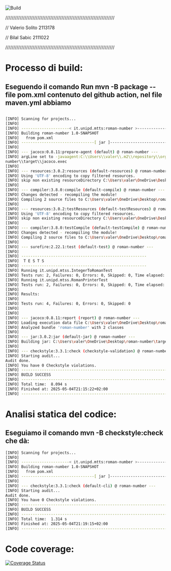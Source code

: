 ![Build](https://github.com/valeriosolito/roman-number/actions/workflows/maven.yml/badge.svg)


////////////////////////////////////////////////////////////////////

// Valerio Solito 2113178

// Bilal Sabic 2111022

////////////////////////////////////////////////////////////////////

# Processo di build:
## Eseguendo il comando Run mvn -B package --file pom.xml contenuto del github action, nel file maven.yml abbiamo

```bash

[INFO] Scanning for projects...
[INFO]
[INFO] ---------------------< it.unipd.mtts:roman-number >---------------------
[INFO] Building roman-number 1.0-SNAPSHOT
[INFO]   from pom.xml
[INFO] --------------------------------[ jar ]---------------------------------
[INFO]
[INFO] --- jacoco:0.8.11:prepare-agent (default) @ roman-number ---
[INFO] argLine set to -javaagent:C:\\Users\\valer\\.m2\\repository\\org\\jacoco\\org.jacoco.agent\\0.8.11\\org.jacoco.agent-0.8.11-runtime.jar=destfile=C:\\Users\\valer\\OneDrive\\Desktop\\roman-
number\\target\\jacoco.exec
[INFO]
[INFO] --- resources:3.0.2:resources (default-resources) @ roman-number ---
[INFO] Using 'UTF-8' encoding to copy filtered resources.
[INFO] skip non existing resourceDirectory C:\Users\valer\OneDrive\Desktop\roman-number\src\main\resources
[INFO]
[INFO] --- compiler:3.8.0:compile (default-compile) @ roman-number ---
[INFO] Changes detected - recompiling the module!
[INFO] Compiling 2 source files to C:\Users\valer\OneDrive\Desktop\roman-number\target\classes
[INFO]
[INFO] --- resources:3.0.2:testResources (default-testResources) @ roman-number ---
[INFO] Using 'UTF-8' encoding to copy filtered resources.
[INFO] skip non existing resourceDirectory C:\Users\valer\OneDrive\Desktop\roman-number\src\test\resources
[INFO]
[INFO] --- compiler:3.8.0:testCompile (default-testCompile) @ roman-number ---
[INFO] Changes detected - recompiling the module!
[INFO] Compiling 2 source files to C:\Users\valer\OneDrive\Desktop\roman-number\target\test-classes
[INFO]
[INFO] --- surefire:2.22.1:test (default-test) @ roman-number ---
[INFO]
[INFO] -------------------------------------------------------
[INFO]  T E S T S
[INFO] -------------------------------------------------------
[INFO] Running it.unipd.mtss.IntegerToRomanTest
[INFO] Tests run: 2, Failures: 0, Errors: 0, Skipped: 0, Time elapsed: 0.08 s - in it.unipd.mtss.IntegerToRomanTest
[INFO] Running it.unipd.mtss.RomanPrinterTest
[INFO] Tests run: 2, Failures: 0, Errors: 0, Skipped: 0, Time elapsed: 0 s - in it.unipd.mtss.RomanPrinterTest
[INFO]
[INFO] Results:
[INFO]
[INFO] Tests run: 4, Failures: 0, Errors: 0, Skipped: 0
[INFO]
[INFO]
[INFO] --- jacoco:0.8.11:report (report) @ roman-number ---
[INFO] Loading execution data file C:\Users\valer\OneDrive\Desktop\roman-number\target\jacoco.exec
[INFO] Analyzed bundle 'roman-number' with 2 classes
[INFO]
[INFO] --- jar:3.0.2:jar (default-jar) @ roman-number ---
[INFO] Building jar: C:\Users\valer\OneDrive\Desktop\roman-number\target\roman-number-1.0-SNAPSHOT.jar
[INFO]
[INFO] --- checkstyle:3.3.1:check (checkstyle-validation) @ roman-number ---
[INFO] Starting audit...
Audit done.
[INFO] You have 0 Checkstyle violations.
[INFO] ------------------------------------------------------------------------
[INFO] BUILD SUCCESS
[INFO] ------------------------------------------------------------------------
[INFO] Total time:  8.094 s
[INFO] Finished at: 2025-05-04T21:15:22+02:00
[INFO] ------------------------------------------------------------------------

```

# Analisi statica del codice:
## Eseguiamo il comando mvn -B checkstyle:check che dà:
```bash
[INFO] Scanning for projects...
[INFO]
[INFO] ---------------------< it.unipd.mtts:roman-number >---------------------
[INFO] Building roman-number 1.0-SNAPSHOT
[INFO]   from pom.xml
[INFO] --------------------------------[ jar ]---------------------------------
[INFO]
[INFO] --- checkstyle:3.3.1:check (default-cli) @ roman-number ---
[INFO] Starting audit...
Audit done.
[INFO] You have 0 Checkstyle violations.
[INFO] ------------------------------------------------------------------------
[INFO] BUILD SUCCESS
[INFO] ------------------------------------------------------------------------
[INFO] Total time:  1.314 s
[INFO] Finished at: 2025-05-04T21:19:15+02:00
[INFO] ------------------------------------------------------------------------
```
# Code coverage:

[![Coverage Status](https://coveralls.io/repos/github/valeriosolito/roman-number/badge.svg?branch=main)](https://coveralls.io/github/valeriosolito/roman-number?branch=main)
